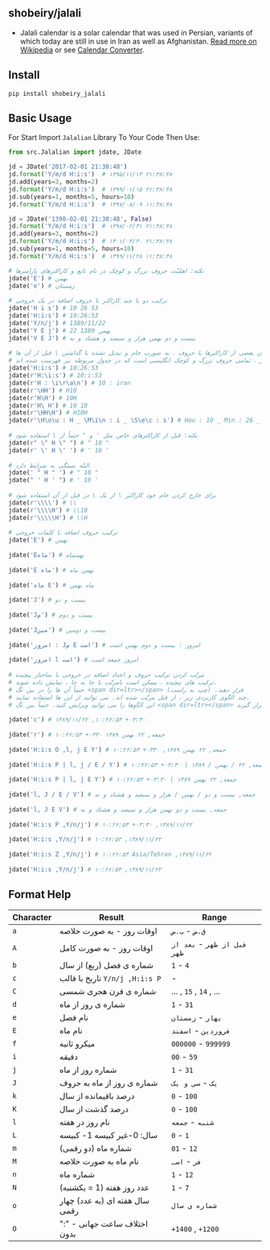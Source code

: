 ## shobeiry/jalali

 - Jalali calendar is a solar calendar that was used in Persian, variants of which today are still in use in Iran as well as Afghanistan. [Read more on Wikipedia](http://en.wikipedia.org/wiki/Jalali_calendar) or see [Calendar Converter](http://www.fourmilab.ch/documents/calendar/).
## Install
```
pip install shobeiry_jalali
```
## Basic Usage
For Start Import `Jalalian` Library To Your Code Then Use:
```python
from src.Jalalian import jdate, JDate

jd = JDate('2017-02-01 21:38:48')
jd.format('Y/m/d H:i:s')  # ۱۳۹۵/۱۱/۱۳ ۲۱:۳۸:۴۸
jd.add(years=3, months=2)
jd.format('Y/m/d H:i:s')  # ۱۳۹۹/۰۱/۱۵ ۲۱:۳۸:۴۸
jd.sub(years=1, months=5, hours=10)
jd.format('Y/m/d H:i:s')  # ۱۳۹۷/۰۸/۰۹ ۱۱:۳۸:۴۸

jd = JDate('1398-02-01 21:38:48', False)
jd.format('Y/m/d H:i:s')  # ۱۳۹۸/۰۲/۳۱ ۲۱:۳۸:۴۸
jd.add(years=3, months=2)
jd.format('Y/m/d H:i:s')  # ۱۴۰۱/۰۴/۳۰ ۲۱:۳۸:۴۸
jd.sub(years=1, months=5, hours=10)
jd.format('Y/m/d H:i:s')  # ۱۳۹۹/۱۱/۲۸ ۱۱:۳۸:۴۸

# نکته: اهمّیّت حروف بزرگ و کوچک در نام تابع و کاراکترهای پارامترها  
jdate('E') # بهمن  
jdate('e') # زمستان  
  
# ترکیب دو یا چند کاراکتر با حروف اضافه در یک خروجی  
jdate('H i s') # 10 26 53  
jdate('H:i:s') # 10:26:53  
jdate('Y/n/j') # 1389/11/22  
jdate('Y E j') # 22 بهمن 1389
jdate('V E J') # بیست و دو بهمن هزار و سیصد و هشتاد و نه  
  
# خارج کردن بعضی از کاراکترها یا حروف ، به صورت خام و تبدیل نشده با گذاشتن \ قبل از آن ها  
# منظور از کاراکتر ، تمامی حروف بزرگ و کوچک انگلیسی است که در جدول مربوطه نیز فهرست شده اند  
jdate('H:i:s') # 10:26:53  
jdate(r'H:\i:s') # 10:i:53  
jdate(r'H : \i\r\a\n') # 10 : iran  
jdate(r'\HH') # H10  
jdate(r'H\H') # 10H  
jdate(r'H\ H') # 10 10  
jdate(r'\HH\H') # H10H  
jdate(r'\H\o\u : H _ \M\i\n : i _ \S\e\c : s') # Hou : 10 _ Min : 26 _ Sec : 53  
  
# نکته: قبل از کاراکترهای خاص مثل ' و " حتماً از \ استفاده شود  
jdate(r" \" H \" ") # " 10 "  
jdate(r' \' H \' ') # ' 10 '  
  
# البتّه بستگی به شرایط دارد  
jdate(' " H " ') # " 10 "  
jdate(" ' H ' ") # ' 10 '  
  
# برای خارج کردن خام خود کاراکتر \ از یک \ در قبل از آن استفاده شود  
jdate(r'\\\\') # \\  
jdate(r'\\\\H') # \\10  
jdate(r'\\\\\H') # \\H  
  
# ترکیب حروف اضافه با کلمات خروجی  
jdate('E') # بهمن  
  
jdate('Eماه') # بهمنماه  
  
jdate('E ماه') # بهمن ماه 
  
jdate('ماه E') # ماه بهمن  
  
jdate('J') # بیست و دو  
  
jdate('Jم') # بیست و دوم  
  
jdate('Jمین') # بیست و دومین  
  
jdate('امروز : Jم E است') # امروز : بیست و دوم بهمن است  
  
jdate('امروز l است') # امروز جمعه است  
  
# مرتّب کردن ترکیب حروف و اعداد اضافه در خروجی با ساختار پیچیده  
# ترکیب های پیچیده ، ممکن است نامرتّب یا جا به جا ، نمایش داده شوند.  
# حتماً آن ها را در بین تگ <span dir=ltr></span> قرار دهید. (چپ به راست)  
# چند الگوی کاربردی زیر ، از قبل مرتّب شده اند. می توانید از این ها استفاده نمایید.  
# این الگوها را می توانید ویرایش کنید. حتماً بین تگ <span dir=ltr></span> قرار گیرند.  
  
jdate('c') # ۱۳۸۹/۱۱/۲۲ ,۱۰:۲۶:۵۳ +۰۳:۳۰  
  
jdate('r') # ۱۰:۲۶:۵۳ +۰۳۳۰ جمعه, ۲۲ بهمن ۱۳۸۹  
  
jdate('H:i:s O ,l, j E Y') # ۱۰:۲۶:۵۳ +۰۳۳۰ ,جمعه, ۲۲ بهمن ۱۳۸۹  
  
jdate('H:i:s P | l, j / E / Y') # ۱۰:۲۶:۵۳ +۰۳:۳۰ | جمعه, ۲۲ / بهمن / ۱۳۸۹  
  
jdate('H:i:s P | l, j E Y') # ۱۰:۲۶:۵۳ +۰۳:۳۰ | جمعه, ۲۲ بهمن ۱۳۸۹  
  
jdate('l, J / E / V') # جمعه, بیست و دو / بهمن / هزار و سیصد و هشتاد و نه  
  
jdate('l, J E V') # جمعه, بیست و دو بهمن هزار و سیصد و هشتاد و نه  
  
jdate('H:i:s P ,Y/n/j') # ۱۰:۲۶:۵۳ +۰۳:۳۰ ,۱۳۸۹/۱۱/۲۲  
  
jdate('H:i:s ,Y/n/j') # ۱۰:۲۶:۵۳ ,۱۳۸۹/۱۱/۲۲  
  
jdate('H:i:s Z ,Y/n/j') # ۱۰:۲۶:۵۳ Asia/Tehran ,۱۳۸۹/۱۱/۲۲  
  
jdate('H:i:s ,Y/n/j') # ۱۰:۲۶:۵۳ ,۱۳۸۹/۱۱/۲۲
```
## Format Help
| Character | Result | Range |
|--|--|--|
|`a`| اوقات روز - به صورت خلاصه | `ق.ض` - `ب.ض` |
|`A`| اوقات روز - به صورت کامل| `قبل از ظهر` - `بعد از ظهر` |
|`b`|شماره ی فصل (ربع) از سال|`1` - `4`|
|`c`| تاریخ با قالب `Y/n/j ,H:i:s P` |-|
|`C`| شماره ی قرن هجری شمسی|... , `15` , `14` , ...|
|`d`| شماره ی روز از ماه|`1` - `31`|
|`e`|نام فصل| `بهار` - `زمستان`|
|`E`|نام ماه|`فروردین` - `اسفند`|
|`f`|میکرو ثانیه|`000000` - `999999`|
|`i`|دقیقه|`00` - `59`|
|`j`|شماره روز از ماه| `1` - `31`|
|`J`|شماره ی روز از ماه به حروف|`یک` - `سی و یک`|
|`k`|درصد باقیمانده از سال|`0` - `100`|
|`K`|درصد گذشت از سال|`0` - `100`|
|`l`|نام روز در هفته|`شنبه` - `جمعه`|
|`L`|سال: 0-غیر کبیسه 1- کبیسه|`0` - `1`|
|`m`|شماره ماه (دو رقمی)|`01` - `12`|
|`M`|نام ماه به صورت خلاصه|`فر` - `اسـ`|
|`n`|شماره ماه|`1` - `12`|
|`N`|عدد روز هفته (1 = یکشنبه)|`1` - `7`|
|`o`|سال هفته ای (به عدد) چهار رقمی|`شماره ی سال`|
|`O`|":" اختلاف ساعت جهانی - بدون|`+1400` , `+1200`|